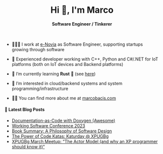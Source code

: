 
<h1 align="center">Hi 👋, I'm Marco</h1>
<h4 align="center">Software Engineer / Tinkerer</h4>

&nbsp;

- 👨🏻‍💻 I work at [e-Novia](https://e-novia.it/) as Software Engineer, supporting startups growing through software

- 💪 Experienced developer working with C++, Python and C#/.NET for IoT platforms (both on IoT devices and Backend platforms)

- 🌱 I’m currently learning **Rust** 🦀 (see [here](https://github.com/marcobacis/adventofcode))

- 👀 I’m interested in cloud/backend systems and system programming/infrastructure

- 👨‍💻 You can find more about me at [marcobacis.com](marcobacis.com)

#### 📕 Latest Blog Posts
<!-- BLOG-POST-LIST:START -->
- [Documentation-as-Code with Doxygen &lpar;Awesome&rpar;](http://marcobacis.com/blog/docs-as-code-doxygen-awesome/)
- [Working Software Conference 2023](http://marcobacis.com/blog/working-software-2023/)
- [Book Summary: A Philosophy of Software Design](http://marcobacis.com/blog/philosophy-of-software-design/)
- [The Power of Code Katas: Katurday @ XPUGBg](http://marcobacis.com/blog/katurday/)
- [XPUGBg March Meetup: “The Actor Model &lpar;and why an XP programmer should know it&rpar;“](http://marcobacis.com/blog/2023-actor-model-meetup/)
<!-- BLOG-POST-LIST:END -->